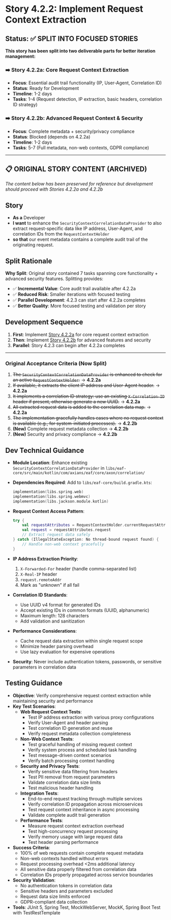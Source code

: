 # Story 4.2.2: Implement Request Context Extraction

## Status: ✅ SPLIT INTO FOCUSED STORIES

**This story has been split into two deliverable parts for better iteration management:**

### **➡️ Story 4.2.2a: Core Request Context Extraction**

- **Focus**: Essential audit trail functionality (IP, User-Agent, Correlation ID)
- **Status**: Ready for Development
- **Timeline**: 1-2 days
- **Tasks**: 1-4 (Request detection, IP extraction, basic headers, correlation ID strategy)

### **➡️ Story 4.2.2b: Advanced Request Context & Security**  

- **Focus**: Complete metadata + security/privacy compliance
- **Status**: Blocked (depends on 4.2.2a)
- **Timeline**: 1-2 days
- **Tasks**: 5-7 (Full metadata, non-web contexts, GDPR compliance)

---

## **📋 ORIGINAL STORY CONTENT (ARCHIVED)**

*The content below has been preserved for reference but development should proceed with Stories 4.2.2a and 4.2.2b*

## Story

- **As a** Developer
- **I want** to enhance the `SecurityContextCorrelationDataProvider` to also extract request-specific data like IP address, User-Agent, and correlation IDs from the `RequestContextHolder`
- **so that** our event metadata contains a complete audit trail of the originating request.

## Split Rationale

**Why Split**: Original story contained 7 tasks spanning core functionality + advanced security features. Splitting provides:

- ✅ **Incremental Value**: Core audit trail available after 4.2.2a
- ✅ **Reduced Risk**: Smaller iterations with focused testing
- ✅ **Parallel Development**: 4.2.3 can start after 4.2.2a completes
- ✅ **Better Quality**: More focused testing and validation per story

## Development Sequence

1. **First**: Implement [Story 4.2.2a](./4.2.2a.story.md) for core request context extraction
2. **Then**: Implement [Story 4.2.2b](./4.2.2b.story.md) for advanced features and security
3. **Parallel**: Story 4.2.3 can begin after 4.2.2a completes

---

### Original Acceptance Criteria (Now Split)

1. ~~The `SecurityContextCorrelationDataProvider` is enhanced to check for an active `RequestContextHolder`.~~ → **4.2.2a**
2. ~~If available, it extracts the client IP address and User-Agent header.~~ → **4.2.2a**
3. ~~It implements a correlation ID strategy: use an existing `X-Correlation-ID` header if present, otherwise generate a new UUID.~~ → **4.2.2a**
4. ~~All extracted request data is added to the correlation data map.~~ → **4.2.2a**
5. ~~The implementation gracefully handles cases where no request context is available (e.g., for system-initiated processes).~~ → **4.2.2b**
6. **(New)** Complete request metadata collection → **4.2.2b**
7. **(New)** Security and privacy compliance → **4.2.2b**

## Dev Technical Guidance

- **Module Location**: Enhance existing `SecurityContextCorrelationDataProvider` in `libs/eaf-core/src/main/kotlin/com/axians/eaf/core/axon/correlation/`
- **Dependencies Required**: Add to `libs/eaf-core/build.gradle.kts`:

  ```kotlin
  implementation(libs.spring.web)
  implementation(libs.spring.webmvc)
  implementation(libs.jackson.module.kotlin)
  ```

- **Request Context Access Pattern**:

  ```kotlin
  try {
      val requestAttributes = RequestContextHolder.currentRequestAttributes() as ServletRequestAttributes
      val request = requestAttributes.request
      // Extract request data safely
  } catch (IllegalStateException: No thread-bound request found) {
      // Handle non-web context gracefully
  }
  ```

- **IP Address Extraction Priority**:
  1. `X-Forwarded-For` header (handle comma-separated list)
  2. `X-Real-IP` header
  3. `request.remoteAddr`
  4. Mark as "unknown" if all fail
- **Correlation ID Standards**:
  - Use UUID v4 format for generated IDs
  - Accept existing IDs in common formats (UUID, alphanumeric)
  - Maximum length: 128 characters
  - Add validation and sanitization
- **Performance Considerations**:
  - Cache request data extraction within single request scope
  - Minimize header parsing overhead
  - Use lazy evaluation for expensive operations
- **Security**: Never include authentication tokens, passwords, or sensitive parameters in correlation data

## Testing Guidance

- **Objective**: Verify comprehensive request context extraction while maintaining security and performance
- **Key Test Scenarios**:
  - **Web Request Context Tests**:
    - Test IP address extraction with various proxy configurations
    - Verify User-Agent and header parsing
    - Test correlation ID generation and reuse
    - Verify request metadata collection completeness
  - **Non-Web Context Tests**:
    - Test graceful handling of missing request context
    - Verify system process and scheduled task handling
    - Test message-driven context scenarios
    - Verify batch processing context handling
  - **Security and Privacy Tests**:
    - Verify sensitive data filtering from headers
    - Test PII removal from request parameters
    - Validate correlation data size limits
    - Test malicious header handling
  - **Integration Tests**:
    - End-to-end request tracking through multiple services
    - Verify correlation ID propagation across microservices
    - Test request context inheritance in async processing
    - Validate complete audit trail generation
  - **Performance Tests**:
    - Measure request context extraction overhead
    - Test high-concurrency request processing
    - Verify memory usage with large request data
    - Test header parsing performance
- **Success Criteria**:
  - 100% of web requests contain complete request metadata
  - Non-web contexts handled without errors
  - Request processing overhead <2ms additional latency
  - All sensitive data properly filtered from correlation data
  - Correlation IDs properly propagated across service boundaries
- **Security Validation**:
  - No authentication tokens in correlation data
  - Sensitive headers and parameters excluded
  - Request data size limits enforced
  - GDPR-compliant data collection
- **Tools**: JUnit 5, Spring Test, MockWebServer, MockK, Spring Boot Test with TestRestTemplate
